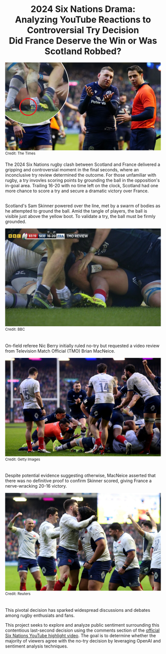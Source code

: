 <h1 style="text-align:center;">2024 Six Nations Drama:<br> Analyzing YouTube Reactions to Controversial Try Decision <br>Did France Deserve the Win or Was Scotland Robbed?</h1>

![](img/headline.jpeg)
<sup>Credit: The Times</sup>

The 2024 Six Nations rugby clash between Scotland and France delivered a gripping and controversial moment in the final seconds, where an inconclusive try review determined the outcome. For those unfamiliar with rugby, a try invovles scoring points by grounding the ball in the opposition's in-goal area. Trailing 16-20 with no time left on the clock, Scotland had one more chance to score a try and secure a dramatic victory over France.
<br><br>

Scotland's Sam Skinner powered over the line, met by a swarm of bodies as he attempted to ground the ball. Amid the tangle of players, the ball is visible just above the yellow boot. To validate a try, the ball must be firmly grounded.

![](img/skinner_try.jpeg)
<sup>Credit: BBC</sup>

<br>
On-field referee Nic Berry initially ruled no-try but requested a video review from Television Match Official (TMO) Brian MacNeice.

![](img/berry_tmo.jpeg)
<sup>Credit: Getty Images</sup>

<br>
Despite potential evidence suggesting otherwise, MacNeice asserted that there was no definitive proof to confirm Skinner scored, giving France a nerve-wracking 20-16 victory.

![](img/france_victory.jpeg)
<sup>Credit: Reuters</sup>

<br>
 This pivotal decision has sparked widespread discussions and debates among rugby enthusiats and fans.

This project seeks to explore and analyze public sentiment surrounding this contentious last-second decision using the comments section of the [official Six Nations YouTube highlight video](https://www.youtube.com/watch?v=Rcst-jIOQDo). The goal is to determine whether the majority of viewers agree with the no-try decision by leveraging OpenAI and sentiment analysis techniques. 